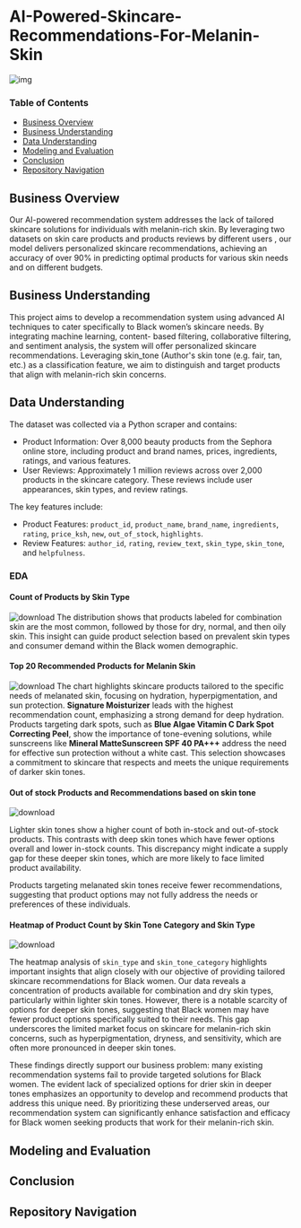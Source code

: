 # AI-Powered-Skincare-Recommendations-For-Melanin-Skin
![img](https://github.com/user-attachments/assets/2403184a-4433-4f48-a1cc-45f9bb197db6)

### Table of Contents

- [Business Overview](#business-overview)
- [Business Understanding](#business-understanding)
- [Data Understanding](#data-understanding)
- [Modeling and Evaluation](#modeling-and-evaluation)
- [Conclusion](#conclusion)
- [Repository Navigation](#repository-navigation)

## Business Overview

Our AI-powered recommendation system addresses the lack of tailored skincare solutions for individuals with melanin-rich skin. By leveraging two datasets on skin care products and products reviews by different users , our model delivers personalized skincare recommendations, achieving an accuracy of over 90% in predicting optimal products for various skin needs and on different budgets.

## Business Understanding

This project aims to develop a recommendation system using advanced AI techniques to cater specifically to Black women’s skincare needs. By integrating machine learning, content- based filtering, collaborative filtering, and sentiment analysis, the system will offer personalized skincare recommendations. Leveraging skin_tone (Author's skin tone (e.g. fair, tan, etc.) as a classification feature, we aim to distinguish and target products that align with melanin-rich skin concerns.

## Data Understanding

The dataset was collected via a Python scraper and contains:
- Product Information: Over 8,000 beauty products from the Sephora online store, including product and brand names, prices, ingredients, ratings, and various features. 
- User Reviews: Approximately 1 million reviews across over 2,000 products in the skincare category. These reviews include user appearances, skin types, and review ratings.

The key features include:
- Product Features: `product_id`, `product_name`, `brand_name`, `ingredients`, `rating`, `price_ksh`, `new`, `out_of_stock`, `highlights`. 
- Review Features: `author_id`, `rating`, `review_text`, `skin_type`, `skin_tone`, and
`helpfulness`.


### EDA

#### Count of Products by Skin Type
![download](https://github.com/user-attachments/assets/afdbd9db-19a8-44db-803a-5741efe0c067)
The distribution shows that products labeled for combination skin are the most common, followed by those for dry, normal, and then oily skin. This insight can guide product selection based on prevalent skin types and consumer demand within the Black women demographic.

#### Top 20 Recommended Products for Melanin Skin

![download](https://github.com/user-attachments/assets/8946f8fa-8448-4107-a84e-03e661bd4b6c)
The chart highlights skincare products tailored to the specific needs of melanated skin, focusing on hydration, hyperpigmentation, and sun protection. **Signature Moisturizer** leads with the highest recommendation count, emphasizing a strong demand for deep hydration. Products targeting dark spots, such as **Blue Algae Vitamin C Dark Spot Correcting Peel**, show the importance of tone-evening solutions, while sunscreens like **Mineral MatteSunscreen SPF 40 PA+++** address the need for effective sun protection without a white cast. This selection showcases a commitment to skincare that respects and meets the unique requirements of darker skin tones.

#### Out of stock Products and Recommendations based on skin tone

![download](https://github.com/user-attachments/assets/292c819f-04f0-44fa-b1c2-851bdb099e33)

Lighter skin tones show a higher count of both in-stock and out-of-stock products. This contrasts with deep skin tones which have fewer options overall and lower in-stock counts. This discrepancy might indicate a supply gap for these deeper skin tones, which are more likely to face limited product availability.

Products targeting melanated skin tones receive fewer recommendations, suggesting that product options may not fully address the needs or preferences of these individuals.

#### Heatmap of Product Count by Skin Tone Category and Skin Type
![download](https://github.com/user-attachments/assets/85e65e5a-60de-4f85-8d36-bbc1aa258743)

The heatmap analysis of `skin_type` and `skin_tone_category` highlights important insights that align closely with our objective of providing tailored skincare recommendations for Black women. Our data reveals a concentration of products available for combination and dry skin types, particularly within lighter skin tones. However, there is a notable scarcity of options for deeper skin tones, suggesting that Black women may have fewer product options specifically suited to their needs. This gap underscores the limited market focus on skincare for melanin-rich skin concerns, such as hyperpigmentation, dryness, and sensitivity, which are often more pronounced in deeper skin tones.

These findings directly support our business problem: many existing recommendation systems fail to provide targeted solutions for Black women. The evident lack of specialized options for drier skin in deeper tones emphasizes an opportunity to develop and recommend products that address this unique need. By prioritizing these underserved areas, our recommendation system can significantly enhance satisfaction and efficacy for Black women seeking products that work for their melanin-rich skin.

## Modeling and Evaluation


## Conclusion

## Repository Navigation

